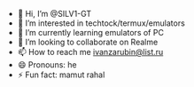 - 👋 Hi, I’m @SILV1-GT
- 👀 I’m interested in techtock/termux/emulators
- 🌱 I’m currently learning emulators of PC
- 💞️ I’m looking to collaborate on Realme
- 📫 How to reach me ivanzarubin@list.ru
- 😄 Pronouns: he
- ⚡ Fun fact: mamut rahal

<!---
SILV1-GT/SILV1-GT is a ✨ special ✨ repository because its `README.md` (this file) appears on your GitHub profile.
You can click the Preview link to take a look at your changes.
--->
